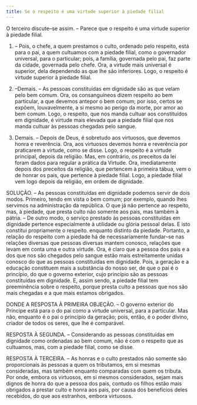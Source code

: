 ```yaml
---
title: Se o respeito é uma virtude superior à piedade filial
---
```


O terceiro discute–se assim. – Parece que o respeito é uma virtude superior à piedade filial.  

1. – Pois, o chefe, a quem prestamos o culto, ordenado pelo respeito, está para o pai, a quem cultuamos com a piedade filial, como o governador universal, para o particular; pois, a família, governada pelo pai, faz parte da cidade, governada pelo chefe. Ora, a virtude mais universal é superior, dela dependendo as que lhe são inferiores. Logo, o respeito é virtude superior à piedade filial.  

2. –Demais. – As pessoas constituídas em dignidade são as que velam pelo bem comum. Ora, os consanguíneos dizem respeito ao bem particular, a que devemos antepor o bem comum; por isso, certos se expõem, louvavelmente, a si mesmo ao perigo da morte, por amor ao bem comum. Logo, o respeito, que nos manda cultuar aos constituídos em dignidade, é virtude mais elevada que a piedade filial que nos manda cultuar às pessoas chegadas pelo sangue.  

3. Demais. – Depois de Deus, é sobretudo aos virtuosos, que devemos honra e reverência. Ora, aos virtuosos devemos honra e reverência por praticarem a virtude, como se disse. Logo, o respeito é a virtude principal, depois da religião.  Mas, em contrário, os preceitos da lei foram dados para regular a prática da Virtude. Ora, imediatamente depois dos preceitos da religião, que pertencem à primeira tábua, vem o de honrar os pais, que pertence à piedade filial. Logo, a piedade filial vem logo depois da religião, em ordem de dignidade.  

SOLUÇÃO. – As pessoas constituídas em dignidade podemos servir de dois modos. Primeiro, tendo em vista o bem comum; por exemplo, quando lhes servimos na administração da república. O que já não pertence ao respeito, mas, à piedade, que presta culto não somente aos pais, mas também à pátria. – De outro modo, o serviço prestado às pessoas constituídas em dignidade pertence especialmente à utilidade ou glória pessoal delas. E isto constitui propriamente o respeito. enquanto distinto da piedade. Portanto, a relação do respeito com a piedade há de necessariamente fundar–se nas relações diversas que pessoas diversas mantem conosco, relações que levam em conta uma e outra virtude. Ora, é claro que a pessoa dos pais e a dos que nos são chegados pelo sangue estão mais estreitamente unidas conosco do que as pessoas constituídas em dignidade. Pois, a geração e a educação constituem mais a substância do nosso ser, de que o pai é o princípio, do que o governo exterior, cujo princípio são as pessoas constituídas em dignidade. E, assim sendo, a piedade filial tem preeminência sobre o respeito, porque presta culto a pessoas que nos são mais chegadas e a que mais estamos obrigados.  

DONDE A RESPOSTA À PRIMEIRA OBJEÇÃO. – O governo exterior do Príncipe está para o do pai como a virtude universal, para a particular. Mas não, enquanto é o pai o princípio da geração; pois, então, é o poder divino, criador de todos os seres, que lhe é comparável. 

RESPOSTA À SEGUNDA. – Considerando as pessoas constituídas em dignidade como ordenadas ao bem comum, não é com o respeito que as cultuamos, mas, com a piedade filial, como se disse.  

RESPOSTA À TERCEIRA. – As honras e o culto prestados não somente são proporcionais às pessoas a quem os tributamos, em si mesmas consideradas, mas também enquanto comparadas com quem os tributa. Por onde, embora os virtuosos, em si mesmos considerados, sejam mais dignos de honra do que a pessoa dos pais, contudo os filhos estão mais obrigados a prestar culto e honra aos pais, por causa dos benefícios deles recebidos, do que aos estranhos, embora virtuosos.